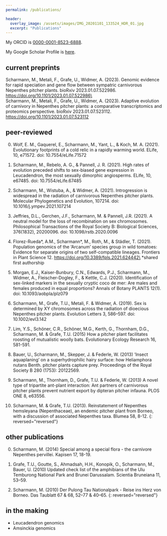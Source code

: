 ```yaml
---
permalink: /publications/

header:
  overlay_image: /assets/images/IMG_20201101_133524_HDR_01.jpg
  excerpt: "Publications"
---
```



My ORCID is [0000-0001-8523-6888](https://orcid.org/0000-0001-8523-6888).

My Google Scholar Profile is [here](https://scholar.google.com/citations?user=54kSTFkAAAAJ&hl=en).

## current preprints

Scharmann, M., Metali, F., Grafe, U., Widmer, A. (2023). Genomic evidence for rapid speciation and gene flow between sympatric carnivorous Nepenthes pitcher plants. bioRxiv 2023.01.07.522986. https://doi.org/10.1101/2023.01.07.522986\
\
Scharmann, M., Metali, F., Grafe, U., Widmer, A. (2023). Adaptive evolution of carnivory in Nepenthes pitcher plants: a comparative transcriptomics and proteomics perspective. bioRxiv 2023.01.07.523112. https://doi.org/10.1101/2023.01.07.523112


## peer-reviewed

0. Wolf, E. M., Gaquerel, E., Scharmann, M., Yant, L., & Koch, M. A. (2021). Evolutionary footprints of a cold relic in a rapidly warming world. ELife, 10, e71572. doi: 10.7554/eLife.71572

0. Scharmann, M., Rebelo, A. G., & Pannell, J. R. (2021). High rates of evolution preceded shifts to sex-biased gene expression in Leucadendron, the most sexually dimorphic angiosperms. ELife, 10, e67485. doi: 10.7554/eLife.67485

0. Scharmann, M., Wistuba, A., & Widmer, A. (2021). Introgression is widespread in the radiation of carnivorous Nepenthes pitcher plants. Molecular Phylogenetics and Evolution, 107214. doi: 10.1016/j.ympev.2021.107214

0. Jeffries, D.L., Gerchen, J.F., Scharmann, M. & Pannell, J.R. (2021). A neutral model for the loss of recombination on sex chromosomes. Philosophical Transactions of the Royal Society B: Biological Sciences, 376(1832), 20200096. doi: 10.1098/rstb.2020.0096

0. Florez-Rueda*, A.M., Scharmann*, M., Roth, M., & Städler, T. (2021). Population genomics of the ‘Arcanum’ species group in wild tomatoes: Evidence for separate origins of two self-compatible lineages. Frontiers in Plant Science 12. https://doi.org/10.3389/fpls.2021.624442\
	*shared first authorship

0. Morgan, E.J., Kaiser-Bunbury, C.N., Edwards, P.J., Scharmann, M., Widmer, A., Fleischer-Dogley, F., & Kettle, C.J. (2020). Identification of sex-linked markers in the sexually cryptic coco de mer: Are males and females produced in equal proportions? Annals of Botany PLANTS 12(1). doi: 10.1093/aobpla/plz079

0. Scharmann, M., Grafe, T.U., Metali, F. & Widmer, A. (2019). Sex is determined by XY chromosomes across the radiation of dioecious Nepenthes pitcher plants. Evolution Letters 3, 586–597. doi: 10.1002/evl3.142

0. Lim, Y.S., Schöner, C.R., Schöner, M.G., Kerth, G., Thornham, D.G., Scharmann, M. & Grafe, T.U. (2015) How a pitcher plant facilitates roosting of mutualistic woolly bats. Evolutionary Ecology Research 16, 581-591.

0. Bauer, U., Scharmann, M., Skepper, J. & Federle, W. (2013) ’Insect aquaplaning’ on a superhydrophilic hairy surface: how Heliamphora nutans Benth. pitcher plants capture prey. Proceedings of the Royal Society B 280 (1753): 20122569.

0. Scharmann, M., Thornham, D., Grafe, T.U. & Federle, W. (2013) A novel type of tripartite ant-plant interaction: Ant partners of carnivorous pitcher plants prevent nutrient export by dipteran pitcher infauna. PLOS ONE 8, e63556.

0. Scharmann, M. & Grafe, T.U. (2013). Reinstatement of Nepenthes hemsleyana (Nepenthaceae), an endemic pitcher plant from Borneo, with a discussion of associated Nepenthes taxa. Blumea 58, 8-12.
{: reversed="reversed"}


## other publications
0. Scharmann, M. (2014) Special among a special flora - the carnivore Nepenthes pervillei. Kapisen 17, 18-19.

0. Grafe, T.U., Goutte, S., Ahmadsah, H.H., Konopik, O., Scharmann, M., Bauer, U. (2010) Updated check list of the amphibians of the Ulu Temburong National Park and Brunei Darussalam. Scientia Bruneiana 11, 53–59.

0. Scharmann, M. (2010) Der Pulong Tau Nationalpark - Reise ins Herz von Borneo. Das Taublatt 67 & 68, 52–77 & 40–65.
{: reversed="reversed"}

## in the making
- Leucadendron genomics
- Amsinckia genomics
